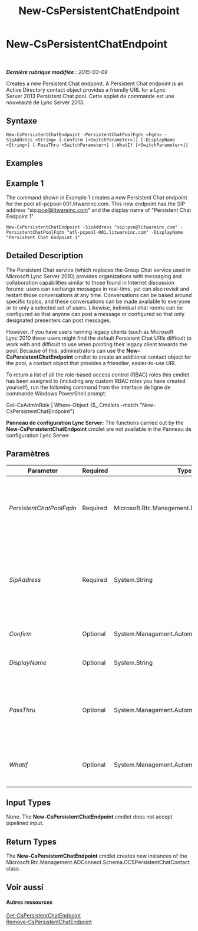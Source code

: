 ﻿---
title: New-CsPersistentChatEndpoint
TOCTitle: New-CsPersistentChatEndpoint
ms:assetid: 3a3a7acc-3239-4140-8005-ef72ab2f61e1
ms:mtpsurl: https://technet.microsoft.com/fr-fr/library/JJ204811(v=OCS.15)
ms:contentKeyID: 49296922
ms.date: 05/20/2016
mtps_version: v=OCS.15
ms.translationtype: HT
---

# New-CsPersistentChatEndpoint

 

_**Dernière rubrique modifiée :** 2015-03-09_

Creates a new Persistent Chat endpoint. A Persistent Chat endpoint is an Active Directory contact object provides a friendly URL for a Lync Server 2013 Persistent Chat pool. Cette applet de commande est une nouveauté de Lync Server 2013.

## Syntaxe

    New-CsPersistentChatEndpoint -PersistentChatPoolFqdn <Fqdn> -SipAddress <String> [-Confirm [<SwitchParameter>]] [-DisplayName <String>] [-PassThru <SwitchParameter>] [-WhatIf [<SwitchParameter>]]

## Examples

## Example 1

The command shown in Example 1 creates a new Persistent Chat endpoint for the pool atl-pcpool-001.litwareinc.com. This new endpoint has the SIP address "sip:pce@litwareinc.com" and the display name of "Persistent Chat Endpoint 1".

    New-CsPersistentChatEndpoint -SipAddress "sip:pce@litwareinc.com" -PersistentChatPoolFqdn "atl-pcpool-001.litwareinc.com" -DisplayName "Persistent Chat Endpoint 1"

## Detailed Description

The Persistent Chat service (which replaces the Group Chat service used in Microsoft Lync Server 2010) provides organizations with messaging and collaboration capabilities similar to those found in Internet discussion forums: users can exchange messages in real-time, yet can also revisit and restart those conversations at any time. Conversations can be based around specific topics, and these conversations can be made available to everyone or to only a selected set of users. Likewise, individual chat rooms can be configured so that anyone can post a message or configured so that only designated presenters can post messages.

However, if you have users running legacy clients (such as Microsoft Lync 2010 these users might find the default Persistent Chat URIs difficult to work with and difficult to use when pointing their legacy client towards the pool. Because of this, administrators can use the **New-CsPersistentChatEndpoint** cmdlet to create an additional contact object for the pool, a contact object that provides a friendlier, easier-to-use URI.

To return a list of all the role-based access control (RBAC) roles this cmdlet has been assigned to (including any custom RBAC roles you have created yourself), run the following command from the interface de ligne de commande Windows PowerShell prompt:

Get-CsAdminRole | Where-Object {$\_.Cmdlets –match "New-CsPersistentChatEndpoint"}

**Panneau de configuration Lync Server:** The functions carried out by the **New-CsPersistentChatEndpoint** cmdlet are not available in the Panneau de configuration Lync Server.

## Paramètres


<table>
<colgroup>
<col style="width: 25%" />
<col style="width: 25%" />
<col style="width: 25%" />
<col style="width: 25%" />
</colgroup>
<thead>
<tr class="header">
<th>Parameter</th>
<th>Required</th>
<th>Type</th>
<th>Description</th>
</tr>
</thead>
<tbody>
<tr class="odd">
<td><p><em>PersistentChatPoolFqdn</em></p></td>
<td><p>Required</p></td>
<td><p>Microsoft.Rtc.Management.Deploy.Fqdn</p></td>
<td><p>Fully qualified domain name of the Persistent Chat pool that the new endpoint will be associated with. For example:</p>
<p>-PersistentChatPoolFqdn &quot;atl-pc-001.litwareinc.com&quot;</p></td>
</tr>
<tr class="even">
<td><p><em>SipAddress</em></p></td>
<td><p>Required</p></td>
<td><p>System.String</p></td>
<td><p>Unique identifier that allows the endpoint to communicate with SIP devices such as Lync 2013. The SIP address must use the sip: prefix as well as a valid SIP domain; for example:</p>
<p>-SipAddress &quot;sip:pcEndpoint1@litwareinc.com&quot;</p></td>
</tr>
<tr class="odd">
<td><p><em>Confirm</em></p></td>
<td><p>Optional</p></td>
<td><p>System.Management.Automation.SwitchParameter</p></td>
<td><p>Prompts you for confirmation before executing the command.</p></td>
</tr>
<tr class="even">
<td><p><em>DisplayName</em></p></td>
<td><p>Optional</p></td>
<td><p>System.String</p></td>
<td><p>Active Directory display name for the new contact object.</p></td>
</tr>
<tr class="odd">
<td><p><em>PassThru</em></p></td>
<td><p>Optional</p></td>
<td><p>System.Management.Automation.SwitchParameter</p></td>
<td><p>Enables you to pass a contact object through the pipeline that represents the new Persistent Chat endpoint. By default, the <strong>New-CsPersistentChatEndpoint</strong> cmdlet does not pass objects through the pipeline.</p></td>
</tr>
<tr class="even">
<td><p><em>WhatIf</em></p></td>
<td><p>Optional</p></td>
<td><p>System.Management.Automation.SwitchParameter</p></td>
<td><p>Describes what would happen if you executed the command without actually executing the command.</p></td>
</tr>
</tbody>
</table>


## Input Types

None. The **New-CsPersistentChatEndpoint** cmdlet does not accept pipelined input.

## Return Types

The **New-CsPersistentChatEndpoint** cmdlet creates new instances of the Microsoft.Rtc.Management.ADConnect.Schema.OCSPersistentChatContact class.

## Voir aussi

#### Autres ressources

[Get-CsPersistentChatEndpoint](get-cspersistentchatendpoint.md)  
[Remove-CsPersistentChatEndpoint](remove-cspersistentchatendpoint.md)

